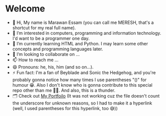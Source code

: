 # Welcome
- 👋 Hi, My name is Marawan Essam (you can call me MERESH, that's a shortcut for my real full name).
- 👀 I’m interested in computers, programming and information technology. I'd want to be a programmer one day.
- 🌱 I’m currently learning HTML and Python. I may learn some other concepts and programming languages later.
- 💞️ I’m looking to collaborate on ...
- 📫 How to reach me ...
- 😄 Pronouns: he, his, him (and so on...).
- ⚡ Fun fact: I'm a fan of Beyblade and Sonic the Hedgehog, and you're probably gonna notice how many times I use parentheses "()" for humour 😁. Also I don't know who is gonna contribute to this special repo other than me 🤷‍♂️. And also, this is a thunder.
- 🗂 Check out [My Portfoilo](https://drive.google.com/drive/folders/1-Qiqmvkhkrz8VaEaaty0urfiqw7tpvT_)
 (It was not working cuz the file doesn't count the underscore for unknown reasons, so I had to make it a hyperlink (well, I used parentheses for this hyperlink, too 😅))

<!---
MERESH56/MERESH56 is a ✨ special ✨ repository because its `README.md` (this file) appears on your GitHub profile.
You can click the Preview link to take a look at your changes.
--->
